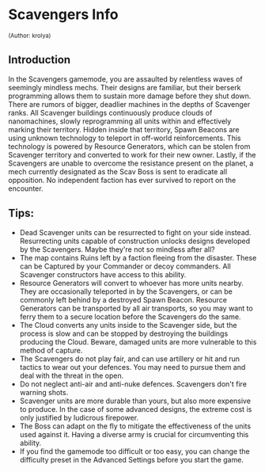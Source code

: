# Scavengers Info
<sup>(Author: kroIya)</sup>

## Introduction
In the Scavengers gamemode, you are assaulted by relentless waves of seemingly mindless mechs.
Their designs are familiar, but their berserk programming allows them to sustain more damage before they shut down. There are rumors of bigger, deadlier machines in the depths of Scavenger ranks.
All Scavenger buildings continuously produce clouds of nanomachines, slowly reprogramming all units within and effectively marking their territory.
Hidden inside that territory, Spawn Beacons are using unknown technology to teleport in off-world reinforcements.
This technology is powered by Resource Generators, which can be stolen from Scavenger territory and converted to work for their new owner.
Lastly, if the Scavengers are unable to overcome the resistance present on the planet, a mech currently designated as the Scav Boss is sent to eradicate all opposition. No independent faction has ever survived to report on the encounter.

## Tips:
- Dead Scavenger units can be resurrected to fight on your side instead. Resurrecting units capable of construction unlocks designs developed by the Scavengers. Maybe they're not so mindless after all?
- The map contains Ruins left by a faction fleeing from the disaster. These can be Captured by your Commander or decoy commanders. All Scavenger constructors have access to this ability.
- Resource Generators will convert to whoever has more units nearby. They are occasionally teleported in by the Scavengers, or can be commonly left behind by a destroyed Spawn Beacon. Resource Generators can be transported by all air transports, so you may want to ferry them to a secure location before the Scavengers do the same.
- The Cloud converts any units inside to the Scavenger side, but the process is slow and can be stopped by destroying the buildings producing the Cloud. Beware, damaged units are more vulnerable to this method of capture.
- The Scavengers do not play fair, and can use artillery or hit and run tactics to wear out your defences. You may need to pursue them and deal with the threat in the open.
- Do not neglect anti-air and anti-nuke defences. Scavengers don't fire warning shots.
- Scavenger units are more durable than yours, but also more expensive to produce. In the case of some advanced designs, the extreme cost is only justified by ludicrous firepower.
- The Boss can adapt on the fly to mitigate the effectiveness of the units used against it. Having a diverse army is crucial for circumventing this ability.
- If you find the gamemode too difficult or too easy, you can change the difficulty preset in the Advanced Settings before you start the game.
